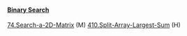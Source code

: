 #### [Binary Search](https://github.com/jtjin/UltraAlgorithm/tree/master/JianTing/Binary_Search)
[74.Search-a-2D-Matrix](https://github.com/jtjin/UltraAlgorithm/tree/master/JianTing/Binary_Search/74.Search-a-2D-Matrix) (M)
[410.Split-Array-Largest-Sum](https://github.com/jtjin/UltraAlgorithm/tree/master/JianTing/Binary_Search/410.Split-Array-Largest-Sum) (H)
